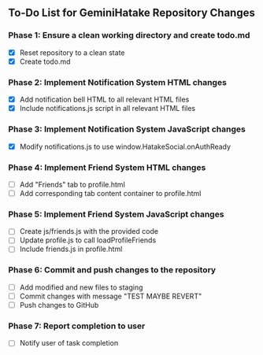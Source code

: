## To-Do List for GeminiHatake Repository Changes

### Phase 1: Ensure a clean working directory and create todo.md
- [x] Reset repository to a clean state
- [x] Create todo.md

### Phase 2: Implement Notification System HTML changes
- [x] Add notification bell HTML to all relevant HTML files
- [x] Include notifications.js script in all relevant HTML files

### Phase 3: Implement Notification System JavaScript changes
- [x] Modify notifications.js to use window.HatakeSocial.onAuthReady

### Phase 4: Implement Friend System HTML changes
- [ ] Add "Friends" tab to profile.html
- [ ] Add corresponding tab content container to profile.html

### Phase 5: Implement Friend System JavaScript changes
- [ ] Create js/friends.js with the provided code
- [ ] Update profile.js to call loadProfileFriends
- [ ] Include friends.js in profile.html

### Phase 6: Commit and push changes to the repository
- [ ] Add modified and new files to staging
- [ ] Commit changes with message "TEST MAYBE REVERT"
- [ ] Push changes to GitHub

### Phase 7: Report completion to user
- [ ] Notify user of task completion

